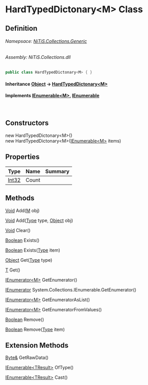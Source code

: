 # HardTypedDictonary&#60;M&#62; Class
## Definition

###### Namepsace: [NiTiS.Collections.Generic](https://nitis-dev.github.io/NiTiSLibsWiki/Namespaces/NiTiS.Collections.Generic)
###### Assembly: NiTiS.Collections.dll

#### 
```c#
public class HardTypedDictonary<M> { }
```
#### Inheritance [Object](https://docs.microsoft.com/dotnet/api/system.object) &#8594; [HardTypedDictonary&#60;M&#62;](https://nitis-dev.github.io/NiTiSLibsWiki/NiTiS/Collections/Generic/HardTypedDictonary-1)  
#### Implements [IEnumerable&#60;M&#62;](https://docs.microsoft.com/dotnet/api/system.collections.generic.ienumerable-1), [IEnumerable](https://docs.microsoft.com/dotnet/api/system.collections.ienumerable)

<br>

## Constructors
new HardTypedDictonary&#60;M&#62;()  
new HardTypedDictonary&#60;M&#62;([IEnumerable&#60;M&#62;](https://docs.microsoft.com/dotnet/api/system.collections.generic.ienumerable-1) items)  
  
## Properties
|Type|Name|Summary|
|:-:|:--:|:-|
|[Int32](https://docs.microsoft.com/dotnet/api/system.int32)|Count||
  
  
## Methods
[Void](https://docs.microsoft.com/dotnet/api/system.void) Add([M](https://nitis-dev.github.io/NiTiSLibsWiki/NiTiS/Collections/Generic/M) obj)
    
  
[Void](https://docs.microsoft.com/dotnet/api/system.void) Add([Type](https://docs.microsoft.com/dotnet/api/system.type) type, [Object](https://docs.microsoft.com/dotnet/api/system.object) obj)
    
  
[Void](https://docs.microsoft.com/dotnet/api/system.void) Clear()
    
  
[Boolean](https://docs.microsoft.com/dotnet/api/system.boolean) Exists()
    
  
[Boolean](https://docs.microsoft.com/dotnet/api/system.boolean) Exists([Type](https://docs.microsoft.com/dotnet/api/system.type) item)
    
  
[Object](https://docs.microsoft.com/dotnet/api/system.object) Get([Type](https://docs.microsoft.com/dotnet/api/system.type) type)
    
  
[T](https://nitis-dev.github.io/NiTiSLibsWiki/NiTiS/Collections/Generic/T) Get()
    
  
[IEnumerator&#60;M&#62;](https://docs.microsoft.com/dotnet/api/system.collections.generic.ienumerator-1) GetEnumerator()
    
  
[IEnumerator](https://docs.microsoft.com/dotnet/api/system.collections.ienumerator) System.Collections.IEnumerable.GetEnumerator()
    
  
[IEnumerator&#60;M&#62;](https://docs.microsoft.com/dotnet/api/system.collections.generic.ienumerator-1) GetEnumeratorAsList()
    
  
[IEnumerator&#60;M&#62;](https://docs.microsoft.com/dotnet/api/system.collections.generic.ienumerator-1) GetEnumeratorFromValues()
    
  
[Boolean](https://docs.microsoft.com/dotnet/api/system.boolean) Remove()
    
  
[Boolean](https://docs.microsoft.com/dotnet/api/system.boolean) Remove([Type](https://docs.microsoft.com/dotnet/api/system.type) item)
    
  
  
## Extension Methods
[Byte&](https://docs.microsoft.com/dotnet/api/system.byte&) GetRawData()  

[IEnumerable&#60;TResult&#62;](https://docs.microsoft.com/dotnet/api/system.collections.generic.ienumerable-1) OfType()  

[IEnumerable&#60;TResult&#62;](https://docs.microsoft.com/dotnet/api/system.collections.generic.ienumerable-1) Cast()  

  
